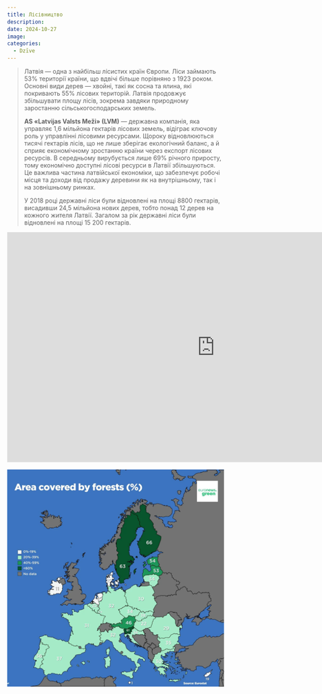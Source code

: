 ```yaml
---
title: Лісівництво
description: 
date: 2024-10-27
image: 
categories:
  - Dzīve
---
```

>Латвія — одна з найбільш лісистих країн Європи. Ліси займають 53% території країни, що вдвічі більше порівняно з 1923 роком. Основні види дерев — хвойні, такі як сосна та ялина, які покривають 55% лісових територій. Латвія продовжує збільшувати площу лісів, зокрема завдяки природному заростанню сільськогосподарських земель.
>
>**AS «Latvijas Valsts Meži» (LVM)** — державна компанія, яка управляє 1,6 мільйона гектарів лісових земель, відіграє ключову роль у управлінні лісовими ресурсами. Щороку відновлюються тисячі гектарів лісів, що не лише зберігає екологічний баланс, а й сприяє економічному зростанню країни через експорт лісових ресурсів. В середньому вирубується лише 69% річного приросту, тому економічно доступні лісові ресурси в Латвії збільшуються. Це важлива частина латвійської економіки, що забезпечує робочі місця та доходи від продажу деревини як на внутрішньому, так і на зовнішньому ринках.
>
>У 2018 році державні ліси були відновлені на площі 8800 гектарів, висадивши 24,5 мільйона нових дерев, тобто понад 12 дерев на кожного жителя Латвії. Загалом за рік державні ліси були відновлені на площі 15 200 гектарів.

<iframe width="964" height="534" src="https://ec.europa.eu/eurostat/statistics-explained/index.php?action=statexp-dc-display&title=Forests,_forestry_and_logging" scrolling="no" frameborder="0"></iframe>

![](eurostat.png)